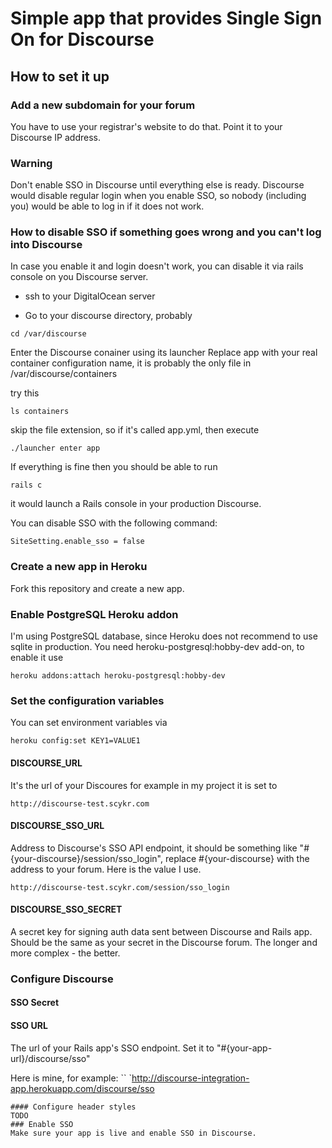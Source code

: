 # Simple app that provides Single Sign On for Discourse

## How to set it up
### Add a new subdomain for your forum
You have to use your registrar's website to do that.
Point it to your Discourse IP address.

### Warning
Don't enable SSO in Discourse until everything else is ready.
Discourse would disable regular login when you enable SSO,
so nobody (including you) would be able to log in if it does not work.

### How to disable SSO if something goes wrong and you can't log into Discourse

In case you enable it and login doesn't work, you can disable
it via rails console on you Discourse server.

- ssh to your DigitalOcean server

- Go to your discourse directory, probably
```
cd /var/discourse
```
Enter the Discourse conainer using its launcher
Replace app with your real container configuration name,
it is probably the only file in /var/discourse/containers

try this
```
ls containers
```

skip the file extension, so if it's called app.yml, then execute
```
./launcher enter app
```

If everything is fine then you should be able to run
```
rails c
```
it would launch a Rails console in your production Discourse.

You can disable SSO with the following command:
```
SiteSetting.enable_sso = false
```

### Create a new app in Heroku

Fork this repository and create a new app.

### Enable PostgreSQL Heroku addon
I'm using PostgreSQL database, since Heroku does not recommend to use sqlite in production.
You need heroku-postgresql:hobby-dev add-on, to enable it use
```
heroku addons:attach heroku-postgresql:hobby-dev
```
### Set the configuration variables

You can set environment variables via
```
heroku config:set KEY1=VALUE1
```

#### DISCOURSE_URL
It's the url of your Discoures
for example in my project it is set to
```
http://discourse-test.scykr.com
```

#### DISCOURSE_SSO_URL
Address to Discourse's SSO API endpoint, it should be something like
"#{your-discourse}/session/sso_login", replace #{your-discourse} with the address to your forum.
Here is the value I use.
```
http://discourse-test.scykr.com/session/sso_login
```

#### DISCOURSE_SSO_SECRET
A secret key for signing auth data sent between Discourse and Rails app.
Should be the same as your secret in the Discourse forum.
The longer and more complex - the better.

### Configure Discourse
#### SSO Secret
#### SSO URL
The url of your Rails app's SSO endpoint.
Set it to
"#{your-app-url}/discourse/sso"

Here is mine, for example:
``
`http://discourse-integration-app.herokuapp.com/discourse/sso
```
#### Configure header styles
TODO
### Enable SSO
Make sure your app is live and enable SSO in Discourse.
